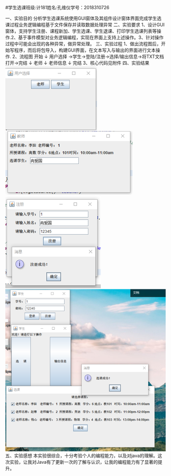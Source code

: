 #学生选课班级:计181姓名:孔维仪学号：2018310726

一、实验目的
分析学生选课系统使用GUI窗体及其组件设计窗体界面完成学生选课过程业务逻辑编程基于文件保存并读取数据处理异常
二、实验要求
1、设计GUI窗体，支持学生注册、课程新加、学生选课、学生退课、打印学生选课列表等操作.2、基于事件模型对业务逻辑编程，实现在界面上支持上述操作。3、针对操作过程中可能会出现的各种异常，做异常处理。
三、实验过程
1、做出流程图后，开始写程序，而后将包导入，构建GUI界面，在文本写入与输出的界面进行文本操作.
2、流程图
开始
↓
用户选择 →学生→登陆/注册→选择/输出信息→将TXT文档打开→完结
  ↓
  老师
  ↓
  老师信息
  ↓
  完结
3、核心代码见附件
四、实验结果
 ![image](https://github.com/kwy47/work1/blob/master/1.png)
 ![image](https://github.com/kwy47/work1/blob/master/2.png)
  ![image](https://github.com/kwy47/work1/blob/master/3.png)
   ![image](https://github.com/kwy47/work1/blob/master/4.png)
   五、实验感想
    本实验很综合，十分考验个人的编程能力，以及对java的理解。这次实验，让我对Java有了更新一次的了解与认识，让我的编程能力有了显著的提升。
     
